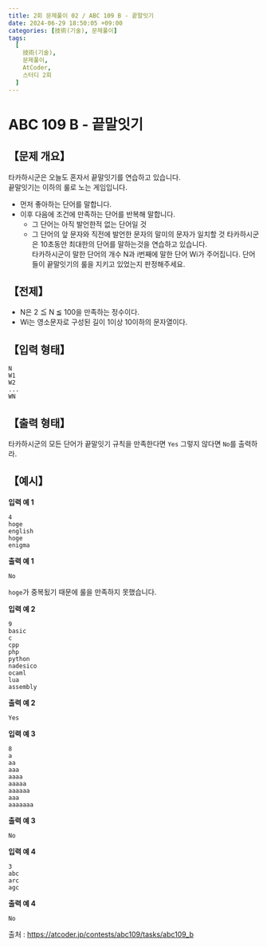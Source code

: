 ```yaml
---
title: 2회 문제풀이 02 / ABC 109 B - 끝말잇기
date: 2024-06-29 18:50:05 +09:00
categories: [技術(기술), 문제풀이]
tags:
  [
    技術(기술),
    문제풀이,
    AtCoder,
    스터디 2회
  ]
---
```

# ABC 109 B - 끝말잇기
## 【문제 개요】
타카하시군은 오늘도 혼자서 끝말잇기를 연습하고 있습니다.<br>
끝말잇기는 이하의 룰로 노는 게임입니다.<br>
- 먼저 좋아하는 단어를 말합니다.
- 이후 다음에 조건에 만족하는 단어를 반복해 말합니다.
  - 그 단어는 아직 발언한적 없는 단어일 것
  - 그 단어의 앞 문자와 직전에 발언한 문자의 말미의 문자가 일치할 것
타카하시군은 10초동안 최대한의 단어를 말하는것을 연습하고 있습니다.<br>
타카하시군이 말한 단어의 개수 N과 i번째에 말한 단어 Wi가 주어집니다. 단어들이 끝말잇기의 룰을 지키고 있었는지 판정해주세요.

## 【전제】
- N은 2 ≦ N ≦ 100을 만족하는 정수이다.
- Wi는 영소문자로 구성된 길이 1이상 10이하의 문자열이다.

## 【입력 형태】
```
N
W1
W2
...
WN
```

## 【출력 형태】
타카하시군의 모든 단어가 끝말잇기 규칙을 만족한다면 `Yes` 그렇지 않다면 `No`를 출력하라.

## 【예시】

**입력 예 1**

```
4
hoge
english
hoge
enigma
```

**출력 예 1**

```
No
```
`hoge`가 중복됬기 때문에 룰을 만족하지 못했습니다.

**입력 예 2**

```
9
basic
c
cpp
php
python
nadesico
ocaml
lua
assembly
```

**출력 예 2**

```
Yes
```

**입력 예 3**

```
8
a
aa
aaa
aaaa
aaaaa
aaaaaa
aaa
aaaaaaa
```

**출력 예 3**

```
No
```

**입력 예 4**

```
3
abc
arc
agc
```

**출력 예 4**

```
No
```

출처 : <a href="https://atcoder.jp/contests/abc109/tasks/abc109_b">https://atcoder.jp/contests/abc109/tasks/abc109_b</a> 